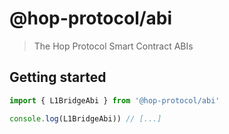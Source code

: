 # @hop-protocol/abi

> The Hop Protocol Smart Contract ABIs

## Getting started

```js
import { L1BridgeAbi } from '@hop-protocol/abi'

console.log(L1BridgeAbi)) // [...]
```

